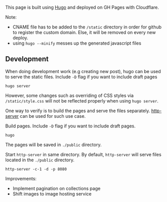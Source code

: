 This page is built using [Hugo](https://gohugo.io/) and deployed on GH Pages with Cloudflare.

Note: 
- CNAME file has to be added to the `/static` directory in order for github to register the custom domain. Else, it will be removed on every new deploy.
- using `hugo --minify` messes up the generated javascript files

## Development

When doing development work (e.g creating new post), hugo can be used to serve the static files. Include `-D` flag if you want to include draft pages
```
hugo server
```

However, some changes such as overriding of CSS styles via `/static/style.css` will not be reflected properly when using `hugo server`.

One way to verify is to build the pages and serve the files separately. [http-server](https://www.npmjs.com/package/http-server) can be used for such use case.

Build pages. Include `-D` flag if you want to include draft pages.
```
hugo
```
The pages will be saved in `./public` directory.

Start `http-server` in same directory. By default, `http-server` will serve files located in the `./public` directory.
```
http-server -c-1 -d -p 8080
```

Improvements:
- Implement pagination on collections page
- Shift images to image hosting service